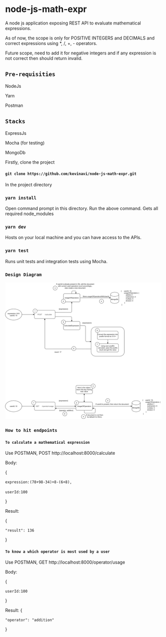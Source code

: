 # node-js-math-expr
A node js application exposing REST API to evaluate mathematical expressions.

As of now, the scope is only for POSITIVE INTEGERS and DECIMALS and correct expressions using *, /, +, - operators.

Future scope, need to add it for negative integers and if any expression is not correct then should return invalid.

## `Pre-requisities`
NodeJs

Yarn

Postman

## `Stacks`
ExpressJs

Mocha (for testing)

MongoDb

Firstly, clone the project
#### `git clone https://github.com/kevinavi/node-js-math-expr.git`

In the project directory

### `yarn install`

Open command prompt in this directory. Run the above command.
Gets all required node_modules

### `yarn dev`

Hosts on your local machine and you can have access to the APIs.

### `yarn test`

Runs unit tests and integration tests using Mocha.

### `Design Diagram`
![alt text](https://github.com/kevinavi/node-js-math-expr/blob/main/Design.png)

### `How to hit endpoints`
#### `To calculate a mathematical expression`
Use POSTMAN, POST http://localhost:8000/calculate

Body:

{

    expression:(78+98-34)+8-(6+8),
    
    userId:100
    
}

Result:

{

    "result": 136
    
}

#### `To know a which operator is most used by a user`
Use POSTMAN, GET http://localhost:8000/operator/usage

Body:

{

    userId:100
    
}

Result:
{

    "operator": "addition"
    
}
